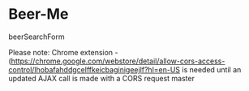 # Beer-Me
beerSearchForm

Please note: Chrome extension - (https://chrome.google.com/webstore/detail/allow-cors-access-control/lhobafahddgcelffkeicbaginigeejlf?hl=en-US is needed until an updated AJAX call is made with a CORS request
master
